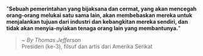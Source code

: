"**Sebuah pemerintahan yang bijaksana dan cermat, yang akan mencegah orang-orang melukai satu sama lain, akan membebaskan mereka untuk menjalankan tujuan dari industri dan kebangkitan mereka sendiri, dan tidak akan menyia-nyiakan tenaga orang lain yang membantunya.**"

> ~ _By Thomas Jefferson_  
Presiden (ke-3), filsuf dan artis dari Amerika Serikat
